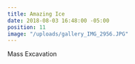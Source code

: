 ```yaml
---
title: Amazing Ice
date: 2018-08-03 16:48:00 -05:00
position: 11
image: "/uploads/gallery_IMG_2956.JPG"
---
```


Mass Excavation